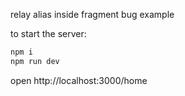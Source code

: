 relay alias inside fragment bug example

to start the server:

```bash
npm i
npm run dev
```

open http://localhost:3000/home
